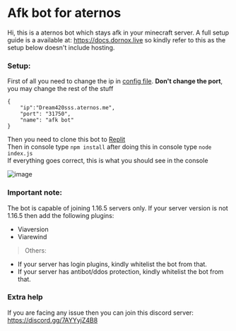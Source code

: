 # Afk bot for aternos
Hi, this is a aternos bot which stays afk in your minecraft server.
A full setup guide is a available at: https://docs.dornox.live so kindly refer to this as the setup below doesn't include hosting.
### **Setup:**  
First of all you need to change the ip in [config file](https://github.com/krushna06/afk-bot-for-aternos/blob/main/config.json).
**Don't change the port**, you may change the rest of the stuff
```
{
	"ip":"Dream420sss.aternos.me",
	"port": "31750",
	"name": "afk bot"
}

```
Then you need to clone this bot to [Replit](https://replit.com/~) <br>
Then in console type ```npm install``` after doing this in console type ```node index.js``` <br>
If everything goes correct, this is what you should see in the console


![image](https://user-images.githubusercontent.com/69315835/128631156-f5e257dd-4748-477c-87f1-d627c853590f.png)

### **Important note:**
The bot is capable of joining 1.16.5 servers only.
If your server version is not 1.16.5 then add the following plugins:
- Viaversion
- Viarewind
> Others:
- If your server has login plugins, kindly whitelist the bot from that.
- If your server has antibot/ddos protection, kindly whitelist the bot from that.

### **Extra help**
If you are facing any issue then you can join this discord server: https://discord.gg/7AYYyjZ4B8
